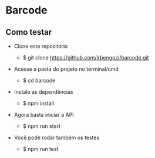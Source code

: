 # Barcode
## Como testar

- Clone este repositório

  - $ git clone <https://github.com/lrbengozi/barcode.git>

- Acesse a pasta do projeto no terminal/cmd

  - $ cd barcode

- Instale as dependências

  - $ npm install

- Agora basta iniciar a API

  - $ npm run start

- Você pode rodar também os testes

  - $ npm run test